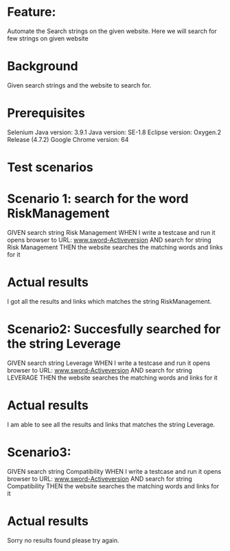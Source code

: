 # Feature: 
Automate the Search strings on the given website. Here we will search for few strings on given website

# Background
Given search strings and the website to search for.

# Prerequisites
Selenium Java version: 3.9.1
Java version: SE-1.8
Eclipse version: Oxygen.2 Release (4.7.2)
Google Chrome version: 64

# Test scenarios 
# Scenario 1:  search for the word RiskManagement
GIVEN  search  string Risk Management
WHEN I write a testcase and run it opens browser to URL: www.sword-Activeversion
AND search for string Risk Management
THEN the website searches the matching words and links for it

# Actual results
 I got all the results and links which matches the  string  RiskManagement.



# Scenario2: Succesfully searched for the string Leverage
GIVEN  search  string Leverage
WHEN I write a testcase and run it opens browser to URL: www.sword-Activeversion
AND search for string LEVERAGE 
THEN the website searches the matching words and links for it

# Actual results
 I am able to see all the results and links  that matches the string Leverage.


# Scenario3: 
GIVEN  search string Compatibility
WHEN I write a testcase and run it opens browser to URL: www.sword-Activeversion
AND search for string Compatibility 
THEN the website searches the matching words and links for it

# Actual results
Sorry no results found please try again.
